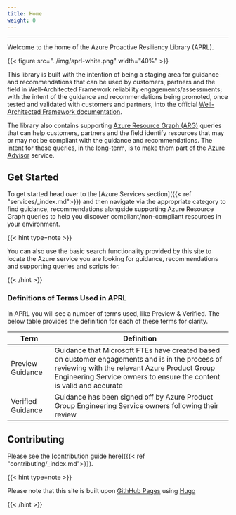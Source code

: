 ```yaml
---
title: Home
weight: 0
---
```


---

Welcome to the home of the Azure Proactive Resiliency Library (APRL).

{{< figure src="../img/aprl-white.png" width="40%" >}}

This library is built with the intention of being a staging area for guidance and recommendations that can be used by customers, partners and the field in Well-Architected Framework reliability engagements/assessments; with the intent of the guidance and recommendations being promoted, once tested and validated with customers and partners, into the official [Well-Architected Framework documentation](https://aka.ms/waf).

The library also contains supporting [Azure Resource Graph (ARG)](https://learn.microsoft.com/azure/governance/resource-graph/overview) queries that can help customers, partners and the field identify resources that may or may not be compliant with the guidance and recommendations. The intent for these queries, in the long-term, is to make them part of the [Azure Advisor](https://learn.microsoft.com/azure/advisor/advisor-overview) service.

## Get Started

To get started head over to the [Azure Services section]({{< ref "services/_index.md">}}) and then navigate via the appropriate category to find guidance, recommendations alongside supporting Azure Resource Graph queries to help you discover compliant/non-compliant resources in your environment.

{{< hint type=note >}}

You can also use the basic search functionality provided by this site to locate the Azure service you are looking for guidance, recommendations and supporting queries and scripts for.

{{< /hint >}}

### Definitions of Terms Used in APRL

In APRL you will see a number of terms used, like Preview & Verified. The below table provides the definition for each of these terms for clarity.

| Term | Definition |
| ---- | ---------- |
| Preview Guidance | Guidance that Microsoft FTEs have created based on customer engagements and is in the process of reviewing with the relevant Azure Product Group Engineering Service owners to ensure the content is valid and accurate |
| Verified Guidance | Guidance has been signed off by Azure Product Group Engineering Service owners following their review |

## Contributing

Please see the [contribution guide here]({{< ref "contributing/_index.md">}}).

{{< hint type=note >}}

Please note that this site is built upon [GithHub Pages](https://pages.github.com) using [Hugo](https://gohugo.io/)

{{< /hint >}}
